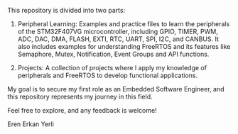 This repository is divided into two parts:

1. Peripheral Learning:
Examples and practice files to learn the peripherals of the STM32F407VG microcontroller, including GPIO, TIMER, PWM, ADC, DAC, DMA, FLASH, EXTI, RTC, UART, SPI, I2C, and CANBUS. It also includes examples for understanding FreeRTOS and its features like Semaphore, Mutex, Notification, Event Groups and API functions.

2. Projects:
A collection of projects where I apply my knowledge of peripherals and FreeRTOS to develop functional applications.

My goal is to secure my first role as an Embedded Software Engineer, and this repository represents my journey in this field.

Feel free to explore, and any feedback is welcome!

Eren Erkan Yerli
